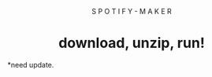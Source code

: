 <p align="center">S P O T I F Y - M A K E R</p>

<h1 align="center">download, unzip, run!</h1>

*need update.
